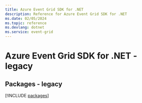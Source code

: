 ```yaml
---
title: Azure Event Grid SDK for .NET
description: Reference for Azure Event Grid SDK for .NET
ms.date: 02/05/2024
ms.topic: reference
ms.devlang: dotnet
ms.service: event-grid
---
```

# Azure Event Grid SDK for .NET - legacy
## Packages - legacy
[!INCLUDE [packages](event-grid-index.md)]